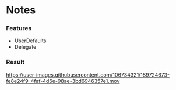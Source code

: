 # Notes

### Features 
- UserDefaults
- Delegate
### Result

https://user-images.githubusercontent.com/106734321/189724673-fe8e24f9-4faf-4d6e-98ae-3bd6946357e1.mov


